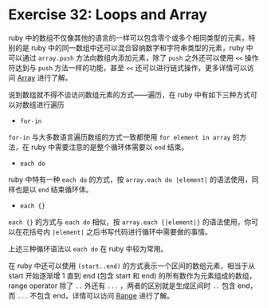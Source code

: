 # Exercise 32: Loops and Array

ruby 中的数组不仅像其他的语言的一样可以包含零个或多个相同类型的元素，特别的是 ruby 中的同一数组中还可以混合容纳数字和字符串类型的元素，ruby 中可以通过 `array.push` 方法向数组内添加元素，除了 `push` 之外还可以使用 `<<` 操作符达到与 `push` 方法一样的功能，甚至 `<<` 还可以进行链式操作，更多详情可以访问 [Array](https://ruby-doc.org/core-2.1.5/Array.html#method-i-3C-3C) 进行了解。

说到数组就不得不谈访问数组元素的方式——遍历，在 ruby 中有如下三种方式可以对数组进行遍历

- `for-in`

`for-in` 与大多数语言遍历数组的方式一致都使用 `for element in array` 的方法，在 ruby 中需要注意的是整个循环体需要以 `end` 结束。

- `each do`

ruby 中特有一种 `each do` 的方式，按 `array.each do |element|` 的语法使用，同样也是以 `end` 结束循环体。

- `each {}`

`each {}` 的方式与 `each do` 相似，按 `array.each {|element|}` 的语法使用，你可以在花括号内 `|element|` 之后书写代码进行循环中需要做的事情。

上述三种循环语法以 `each do` 在 ruby 中较为常用。

在 ruby 中还可以使用 `(start..end)` 的方式表示一个区间的数组元素，相当于从 start 开始逐渐增 1 直到 end (包含 start 和 end) 的所有数作为元素组成的数组，range operator 除了 `..` 外还有 `...` ，两者的区别就是生成区间时 `..` 包含 end，而 `...` 不包含 end，详情可以访问 [Range](https://ruby-doc.org/core-2.1.5/Range.html) 进行了解。

